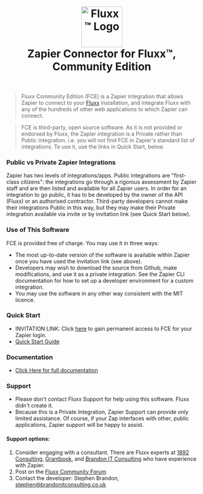 <h1 align="center">
  <img alt="Fluxx™ Logo" src="https://cdn2.hubspot.net/hub/485822/hubfs/FLUXX_Brand_Mark_Fullcolor_PMS_Lrg.png?width=108&height=108" width="108px">
  <br>
  Zapier Connector for Fluxx™, Community Edition 
  <br>
  <br>
</h1>

> Fluxx Community Edition (FCE) is a Zapier integration that allows Zapier to connect to your [Fluxx](https://www.fluxx.io) installation, and integrate Fluxx with any of the hundreds of other web applications to which Zapier can connect.

> FCE is third-party, open source software. As it is not provided or endorsed by Fluxx, the Zapier integration is a Private rather than Public integration. i.e. you will not find FCE in Zapier's standard list of integrations. To use it, use the links in Quick Start, below.


### Public vs Private Zapier Integrations

Zapier has two levels of integrations/apps. Public integrations are "first-class citizens": the integrations go through a rigorous assessment by Zapier staff and are then listed and available for all Zapier users. In order for an integration to go public, it has to be developed by the owner of the API (Fluxx) or an authorised contractor. Third-party developers cannot make their integrations Public in this way, but they may make their Private integration available via invite or by invitation link (see Quick Start below).


### Use of This Software

FCE is provided free of charge. You may use it in three ways:

* The most up-to-date version of the software is available within Zapier once you have used the invitation link (see above).
* Developers may wish to download the source from Github, make modifications, and use it as a private integration. See the Zapier CLI documentation for how to set up a developer environment for a custom integration.
* You may use the software in any other way consistent with the MIT licence.

### Quick Start

* INVITATION LINK: Click [here](https://zapier.com/developer/public-invite/171896/79f0f6177294d5882a4e1eb79aa80fef/) to gain permanent access to FCE for your Zapier login.
* [Quick Start Guide](https://github.com/buzzykiwi/fce-docs/blob/main/docs/Getting_Started/Getting_Started.md)

### Documentation

* [Click Here for full documentation](https://github.com/buzzykiwi/fce-docs/)

### Support

* Please don't contact Fluxx Support for help using this software. Fluxx didn't create it.
* Because this is a Private Integration, Zapier Support can provide only limited assistance. Of course, if your Zap interfaces with other, public applications, Zapier support will be happy to assist.

#### Support options:

1. Consider engaging with a consultant. There are Fluxx experts at [1892 Consulting](https://1892consulting.com), [Grantbook](https://www.grantbook.org), and <a href="mailto:stephen@brandonitconsulting.co.uk">Brandon IT Consulting</a> who have experience with Zapier.
2. Post on the [Fluxx Community Forum](https://community.fluxx.io/home)
3. Contact the developer: Stephen Brandon, stephen@brandonitconsulting.co.uk

